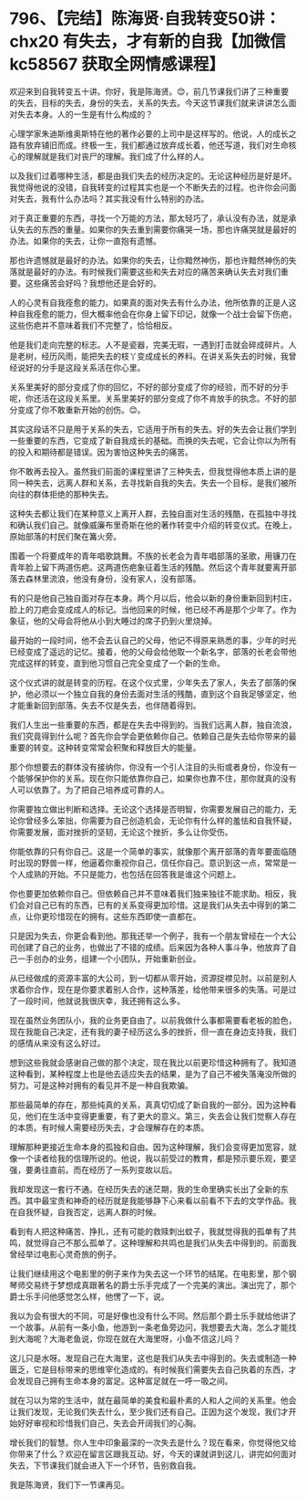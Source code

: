 # 796、【完结】陈海贤·自我转变50讲：chx20 有失去，才有新的自我【加微信 kc58567 获取全网情感课程】

欢迎来到自我转变五十讲。你好，我是陈海贤。😊，前几节课我们讲了三种重要的失去，目标的失去，身份的失去，关系的失去。今天这节课我们就来讲讲怎么面对失去本身。人的一生是有什么构成的？

心理学家朱迪斯维奥斯特在他的著作必要的上司中是这样写的。他说，人的成长之路有放弃铺旧而成。终极一生，我们都通过放弃成长着，他还写道，我们对生命核心的理解就是我们对丧尸的理解。我们成了什么样的人。

以及我们过着哪种生活，都是由我们失去的经历决定的。无论这种经历是好是坏。我觉得他说的没错，自我转变的过程其实也是一个不断失去的过程。也许你会问面对失去，我有什么办法吗？其实我没有什么特别的办法。

对于真正重要的东西，寻找一个万能的方法，那太轻巧了，承认没有办法，就是承认失去的东西的重量。如果你的失去重到需要你痛哭一场，那也许痛哭就是最好的办法。如果你的失去，让你一直抱有遗憾。

那也许遗憾就是最好的办法。如果你的失去，让你黯然神伤，那也许黯然神伤的失落就是最好的办法。有时候我们需要这些和失去对应的痛苦来确认失去对我们重要。这些痛苦会好吗？我想他还是会好的。

人的心灵有自我痊愈的能力。如果真的面对失去有什么办法，他所依靠的正是人这种自我痊愈的能力，但大概率他会在你身上留下印记，就像一个战士会留下伤疤，这些伤疤并不意味着我们不完整了，恰恰相反。

他是我们走向完整的标志。人不是瓷器，完美无瑕，一遇到打击就会碎成碎片。人是老树，经历风雨，能把失去的枝丫变成成长的养料。在讲关系失去的时候，我曾经说好的分手是这段关系活在你心里。

关系里美好的部分变成了你的回忆，不好的部分变成了你的经验，而不好的分手呢，你还活在这段关系里。关系里美好的部分变成了你不肯放手的执念。不好的部分变成了你不敢重新开始的创伤。😊。

其实这段话不只是用于关系的失去，它适用于所有的失去。好的失去会让我们学到一些重要的东西，它变成了新自我成长的基础。而换的失去呢，它会让你以为所有的投入和期待都是错误。因为害怕这种失去的痛苦。

你不敢再去投入。虽然我们前面的课程里讲了三种失去，但我觉得他本质上讲的是同一种失去，远离人群和关系，去寻找新自我的失去。失去一个目标，是我们被所向往的群体拒绝的那种失去。

这种失去都让我们在某种意义上离开人群，去独自面对生活的残酷，在孤独中寻找和确认我们自己。就像威廉布里奇斯在他的著作转变中介绍的转变仪式。在晚上，原始部落的村民们聚在篝火旁。

围着一个将要成年的青年唱歌跳舞。不族的长老会为青年唱部落的圣歌，用镰刀在青年脸上留下两道伤疤。这两道伤疤象征着生活的残酷。然后这个青年就要离开部落去森林里流浪，他没有身份，没有家人，没有部落。

有的只是他自己独自面对存在本身。两个月以后，他会以新的身份重新回到村庄，脸上的刀疤会变成成人的标记。当他回来的时候，他已经不再是那个少年了。作为象征，他的父母会将他从小到大睡过的席子扔到火里烧掉。

最开始的一段时间，他不会去认自己的父母，他记不得原来熟悉的事，少年的时光已经变成了遥远的记忆。接着，他的父母会给他取一个新名字，部落的长老会带他完成这样的转变，直到他习惯自己完全变成了一个新的生命。

这个仪式讲的就是转变的历程。在这个仪式里，少年失去了家人，失去了部落的保护，他必须以一个独立自我的身份去面对生活的残酷，直到这个自我足够坚定，他才能重新回到部落。失去不仅是失去，也伴随着得到。

我们人生出一些重要的东西，都是在失去中得到的。当我们远离人群，独自流浪，我们究竟得到什么呢？首先你会学会更依赖你自己。依赖自己是失去给你带来的最重要的转变。这种转变常常会积聚和释放巨大的能量。

那个你想要去的群体没有接纳你，你没有一个引人注目的头衔或者身份，你没有一个能够保护你的关系。现在你只能依靠你自己，如果你也靠不住，那你就真的没有人可以依靠了。为了把自己培养成可靠的人。

你需要独立做出判断和选择。无论这个选择是否明智，你需要发展自己的能力，无论你曾经多么笨拙，你需要为自己创造机会，无论你有什么样的羞怯和自我怀疑，你需要发展，面对挫折的坚韧，无论这个挫折，多么让你受伤。

你能依靠的只有你自己。这是一个简单的事实，就像那个离开部落的青年要面临随时出现的野兽一样，他逼着你重视你自己，信任你自己。意识到这一点，常常是一个人成熟的开始。不只是能力，也包括在回答我是谁这个问题上。

你也要更加依赖你自己。但依赖自己并不意味着我们独来独往不能求助。相反，我们会对自己已有的东西，已有的关系变得更加珍惜。这是我们从失去中得到的第二点，让你更珍惜现在的拥有。这些东西即使一直都在。

只是因为失去，你更会看到他。那我还举一个例子，我有一个朋友曾经在一个大公司创建了自己的业务，也做出了不错的成绩。后来因为各种人事斗争，他放弃了自己一手创办的业务，组建一个小团队，开始重新创业。

从已经做成的资源丰富的大公司，到一切都从零开始，资源捉襟见肘。以前是别人求着你合作，现在是你要求着别人合作，这种落差，给他带来很多的失落。可是过了一段时间，他就说我很庆幸，我还拥有这么多。

现在虽然业务团队小，我的业务更自由了。以前我做什么事都需要看老板的脸色，现在我能自己决定，还有我的妻子经历这么多的挫折，但一直在身边支持我，我们的感情从来没有这么好过。

想到这些我就会感谢自己做的那个决定，现在我比以前更珍惜这种拥有了。我知道这种看到，某种程度上也是他去适应失去的结果，是为了自己不被失落淹没所做的努力。可是这种对拥有的看见并不是一种自我欺骗。

那些最简单的存在，那些纯真的关系，真真切切成了新自我的一部分。因为这种看见，他们在生活中变得更重要，有了更大的意义。第三，失去会让我们觉察人存在的本质。有时候人需要经历失去，才会理解存在的本质。

理解那种更接近生命本身的孤独和自由。因为这种理解，我们会变得更加宽容，就像一个读者给我的信理所说的。他说，我以前受过的教育，都是预示要乐观，要坚强，要勇往直前。而在经历了一系列变故以后。

我却发现这一套行不通。在经历失去的迷茫期，我的生命里确实长出了全新的东西。其中最宝贵和神奇的经历就是我能够静下心来看以前看不下去的文学作品。我在自我怀疑，自我否定，远离人群的时候。

看到有人把这种痛苦、挣扎，还有可能的救赎刺出蚊子，我就觉得我的孤单有了共鸣，就觉得自己不那么孤单了。这种理解和共鸣也是我们从失去中得到的。前面我曾经举过电影心灵奇旅的例子。

让我们继续用这个电影里的例子来作为失去这一个环节的结尾。在电影里，那个钢琴师交易终于梦想成真跟著名的爵士乐手完成了一个完美的演出。演出完了，那个爵士乐手问他感觉怎么样，他愣了一下，说。

我以为会有很大的不同，可是好像也没有什么不同。然后那个爵士乐手就给他讲了一个故事。从前有一条小鱼，他游到一条老鱼旁边问，我想要去大海，怎么才能找到大海呢？大海老鱼说，你现在就在大海里呀，小鱼不信这儿吗？

这儿只是水呀。发现自己在大海里，这也是我们从失去中得到的。失去或制造一种匮乏，它是目标带来的思维宰化造成的。有时候我们需要失去自己执着的东西，才会发现自己拥有生命本身的富足。这种富足就在一呼一吸之间。

就在习以为常的生活中，就在最简单的美食和最朴素的人和人之间的关系里。他会让我们发现，无论我们失去什么，至少我们还有自己。正因为这个发现，我们才开始好好审视和珍惜我们自己，失去会开阔我们的心胸。

增长我们的智慧。你人生中印象最深的一次失去是什么？现在看来，你觉得他又给你带来了什么？欢迎在留言区跟我互动。好，今天的课就讲到这儿，讲完如何面对失去，下节课我们就会进入下一个环节，告别救自我。

我是陈海贤，我们下一节课再见。